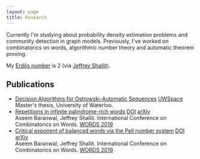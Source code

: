 ```yaml
---
layout: page
title: Research
---
```


Currently I'm studying about probability density estimation problems and community detection in graph models. Previously, I've worked on combinatorics on words, algorithmic number theory and automatic theorem proving.

My <a href="https://en.wikipedia.org/wiki/Erdős_number">Erdős number</a> is 2 (via <a href="https://cs.uwaterloo.ca/~shallit/">Jeffrey Shallit</a>).

## Publications

<ul class="list-group">
  <li class="list-group-item">
    <span><a href="http://hdl.handle.net/10012/15845">Decision Algorithms for Ostrowski-Automatic Sequences</a></span>
    <span class="float-right">
      <a class="badge badge-primary btn-primary" href="http://hdl.handle.net/10012/15845">UWSpace</a>
    </span>
    <br>
    Master's thesis, University of Waterloo.
  </li>
  <li class="list-group-item">
    <span><a href="https://doi.org/10.1007/978-3-030-28796-2_7">Repetitions in infinite palindrome-rich words</a></span>
    <span class="float-right">
      <a class="badge badge-primary btn-primary" href="https://doi.org/10.1007/978-3-030-28796-2_7">DOI</a>
      <a class="badge badge-success" href="https://arxiv.org/abs/1904.10028">arXiv</a>
    </span>
    <br>
    Aseem Baranwal, Jeffrey Shallit. International Conference on Combinatorics on Words.
    <a href="https://doi.org/10.1007/978-3-030-28796-2">WORDS 2019</a>
  </li>
  <li class="list-group-item">
    <span><a href="https://doi.org/10.1007/978-3-030-28796-2_6">Critical exponent of balanced words via the Pell number system</a></span>
    <span class="float-right">
      <a class="badge badge-primary" href="https://doi.org/10.1007/978-3-030-28796-2_6">DOI</a>
      <a class="badge badge-success" href="https://arxiv.org/abs/1902.00503">arXiv</a>
    </span>
    <br>
    Aseem Baranwal, Jeffrey Shallit. International Conference on Combinatorics on Words.
    <a href="https://doi.org/10.1007/978-3-030-28796-2">WORDS 2019</a>
  </li>
</ul>

<br>

<!-- ## Manuscripts
<ul class="list-group">
  <li class="list-group-item">
    <div class="row-fluid">
      <a href="{{site.base_url}}/manuscripts/network-privacy-bitcoin.pdf">
        <span class="font-weight-bold">Enhancing network privacy in Bitcoin</span>
      </a>
    </div>
    <div class="row-fluid">
      <small>
        Aseem Baranwal, Ben Armstrong
      </small>
    </div>
    <div class="row-fluid">
    </div>
  </li>
  <li class="list-group-item">
    <div class="row-fluid">
      <a href="{{site.base_url}}/manuscripts/dominating-set-interval-graphs.pdf">
        <span class="font-weight-bold">Minimum distance total <var>k</var>-dominating set in interval graphs</span>
      </a>
    </div>
    <div class="row-fluid">
      <small>
        Dinabandhu Pradhan, Aseem Baranwal, Sachin Grover
      </small>
    </div>
    <div class="row-fluid">
    </div>
  </li>
  <li class="list-group-item">
    <div class="row-fluid">
      <a href="{{site.base_url}}/manuscripts/historical-max-range-sum.pdf">
      <span class="font-weight-bold">Historical min/max range-sum queries</span>
      </a>
    </div>
    <div class="row-fluid">
      <small>
        Aseem Baranwal, Trevor Clokie
      </small>
    </div>
    <div class="row-fluid">
    </div>
  </li>
  <li class="list-group-item">
    <div class="row-fluid">
      <a href="{{site.base_url}}/manuscripts/bandwidth-guarantees-datacenter.pdf">
      <span class="font-weight-bold">Resource allocation in datacenters for data-parallel frameworks</span>
      </a>
    </div>
    <div class="row-fluid">
      <small>
        Aseem Baranwal, Sachin Grover, Nishit Parekh, Purvi Tiwari
      </small>
    </div>
    <div class="row-fluid">
    </div>
  </li>
</ul> -->
